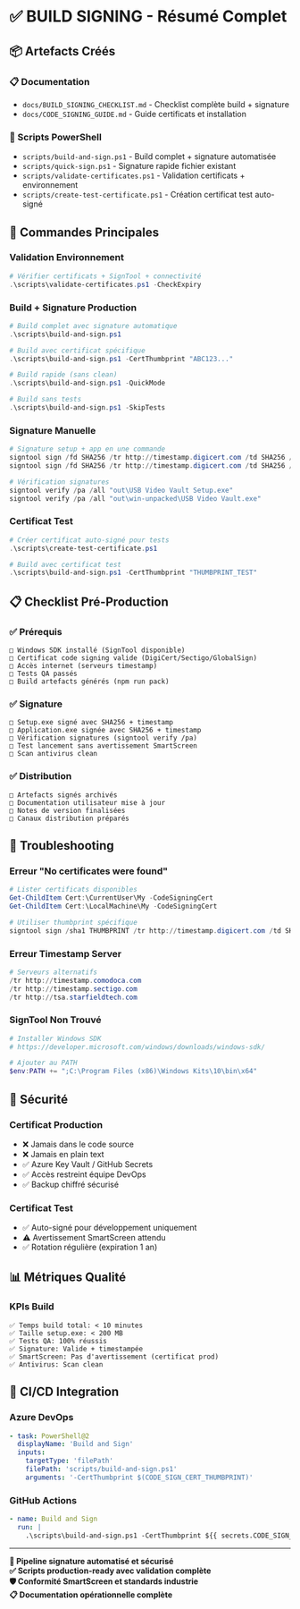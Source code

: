 # ✅ BUILD SIGNING - Résumé Complet

## 📦 Artefacts Créés

### 📋 Documentation
- `docs/BUILD_SIGNING_CHECKLIST.md` - Checklist complète build + signature
- `docs/CODE_SIGNING_GUIDE.md` - Guide certificats et installation

### 🔧 Scripts PowerShell
- `scripts/build-and-sign.ps1` - Build complet + signature automatisée
- `scripts/quick-sign.ps1` - Signature rapide fichier existant
- `scripts/validate-certificates.ps1` - Validation certificats + environnement
- `scripts/create-test-certificate.ps1` - Création certificat test auto-signé

## 🎯 Commandes Principales

### Validation Environnement
```powershell
# Vérifier certificats + SignTool + connectivité
.\scripts\validate-certificates.ps1 -CheckExpiry
```

### Build + Signature Production
```powershell
# Build complet avec signature automatique
.\scripts\build-and-sign.ps1

# Build avec certificat spécifique
.\scripts\build-and-sign.ps1 -CertThumbprint "ABC123..."

# Build rapide (sans clean)
.\scripts\build-and-sign.ps1 -QuickMode

# Build sans tests
.\scripts\build-and-sign.ps1 -SkipTests
```

### Signature Manuelle
```powershell
# Signature setup + app en une commande
signtool sign /fd SHA256 /tr http://timestamp.digicert.com /td SHA256 /a "out\USB Video Vault Setup.exe"
signtool sign /fd SHA256 /tr http://timestamp.digicert.com /td SHA256 /a "out\win-unpacked\USB Video Vault.exe"

# Vérification signatures
signtool verify /pa /all "out\USB Video Vault Setup.exe"
signtool verify /pa /all "out\win-unpacked\USB Video Vault.exe"
```

### Certificat Test
```powershell
# Créer certificat auto-signé pour tests
.\scripts\create-test-certificate.ps1

# Build avec certificat test
.\scripts\build-and-sign.ps1 -CertThumbprint "THUMBPRINT_TEST"
```

## 📋 Checklist Pré-Production

### ✅ Prérequis
```
□ Windows SDK installé (SignTool disponible)
□ Certificat code signing valide (DigiCert/Sectigo/GlobalSign)
□ Accès internet (serveurs timestamp)
□ Tests QA passés
□ Build artefacts générés (npm run pack)
```

### ✅ Signature
```
□ Setup.exe signé avec SHA256 + timestamp
□ Application.exe signée avec SHA256 + timestamp  
□ Vérification signatures (signtool verify /pa)
□ Test lancement sans avertissement SmartScreen
□ Scan antivirus clean
```

### ✅ Distribution
```
□ Artefacts signés archivés
□ Documentation utilisateur mise à jour
□ Notes de version finalisées
□ Canaux distribution préparés
```

## 🚨 Troubleshooting

### Erreur "No certificates were found"
```powershell
# Lister certificats disponibles
Get-ChildItem Cert:\CurrentUser\My -CodeSigningCert
Get-ChildItem Cert:\LocalMachine\My -CodeSigningCert

# Utiliser thumbprint spécifique
signtool sign /sha1 THUMBPRINT /tr http://timestamp.digicert.com /td SHA256 /fd SHA256 "file.exe"
```

### Erreur Timestamp Server
```powershell
# Serveurs alternatifs
/tr http://timestamp.comodoca.com
/tr http://timestamp.sectigo.com  
/tr http://tsa.starfieldtech.com
```

### SignTool Non Trouvé
```powershell
# Installer Windows SDK
# https://developer.microsoft.com/windows/downloads/windows-sdk/

# Ajouter au PATH
$env:PATH += ";C:\Program Files (x86)\Windows Kits\10\bin\x64"
```

## 🔐 Sécurité

### Certificat Production
- ❌ Jamais dans le code source
- ❌ Jamais en plain text  
- ✅ Azure Key Vault / GitHub Secrets
- ✅ Accès restreint équipe DevOps
- ✅ Backup chiffré sécurisé

### Certificat Test
- ✅ Auto-signé pour développement uniquement
- ⚠️ Avertissement SmartScreen attendu
- ✅ Rotation régulière (expiration 1 an)

## 📊 Métriques Qualité

### KPIs Build
```
✅ Temps build total: < 10 minutes
✅ Taille setup.exe: < 200 MB  
✅ Tests QA: 100% réussis
✅ Signature: Valide + timestampée
✅ SmartScreen: Pas d'avertissement (certificat prod)
✅ Antivirus: Scan clean
```

## 🚀 CI/CD Integration

### Azure DevOps
```yaml
- task: PowerShell@2
  displayName: 'Build and Sign'
  inputs:
    targetType: 'filePath'
    filePath: 'scripts/build-and-sign.ps1'
    arguments: '-CertThumbprint $(CODE_SIGN_CERT_THUMBPRINT)'
```

### GitHub Actions
```yaml
- name: Build and Sign
  run: |
    .\scripts\build-and-sign.ps1 -CertThumbprint ${{ secrets.CODE_SIGN_CERT_THUMBPRINT }}
```

---

**🔐 Pipeline signature automatisé et sécurisé**  
**✅ Scripts production-ready avec validation complète**  
**🛡️ Conformité SmartScreen et standards industrie**  
**📋 Documentation opérationnelle complète**